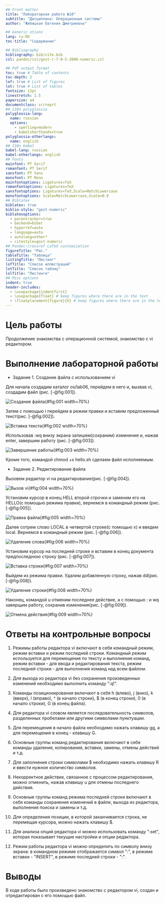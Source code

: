 ```yaml
---
## Front matter
title: "Лабораторная работа №10"
subtitle: "Дисциплина: Операционные системы"
author: "Жибицкая Евгения Дмитриевна"

## Generic otions
lang: ru-RU
toc-title: "Содержание"

## Bibliography
bibliography: bib/cite.bib
csl: pandoc/csl/gost-r-7-0-5-2008-numeric.csl

## Pdf output format
toc: true # Table of contents
toc-depth: 2
lof: true # List of figures
lot: true # List of tables
fontsize: 12pt
linestretch: 1.5
papersize: a4
documentclass: scrreprt
## I18n polyglossia
polyglossia-lang:
  name: russian
  options:
	- spelling=modern
	- babelshorthands=true
polyglossia-otherlangs:
  name: english
## I18n babel
babel-lang: russian
babel-otherlangs: english
## Fonts
mainfont: PT Serif
romanfont: PT Serif
sansfont: PT Sans
monofont: PT Mono
mainfontoptions: Ligatures=TeX
romanfontoptions: Ligatures=TeX
sansfontoptions: Ligatures=TeX,Scale=MatchLowercase
monofontoptions: Scale=MatchLowercase,Scale=0.9
## Biblatex
biblatex: true
biblio-style: "gost-numeric"
biblatexoptions:
  - parentracker=true
  - backend=biber
  - hyperref=auto
  - language=auto
  - autolang=other*
  - citestyle=gost-numeric
## Pandoc-crossref LaTeX customization
figureTitle: "Рис."
tableTitle: "Таблица"
listingTitle: "Листинг"
lofTitle: "Список иллюстраций"
lotTitle: "Список таблиц"
lolTitle: "Листинги"
## Misc options
indent: true
header-includes:
  - \usepackage{indentfirst}
  - \usepackage{float} # keep figures where there are in the text
  - \floatplacement{figure}{H} # keep figures where there are in the text
---
```


# Цель работы

Продолжение знакомства с операционной системой, знакомство с vi редактором.

# Выполнение лабораторной работы

* Задание 1. Создание  файла с использованием vi


Для начала создадим каталог os/lab06, перейдем в него и, вызвав vi, создадим файл (рис. [-@fig:001]).

![Создание файла](image/1.png){#fig:001 width=70%}



Затем с помощью i перейдем в режим правки и вставим предложенный текст(рис. [-@fig:002]).

![Вставка текста](image/2.png){#fig:002 width=70%}



Использовав :wq внизу экрана запишем(сохраним) изменения и, нажав enter, завершим работу (рис. [-@fig:003]).

![Завершение работы](image/3.png){#fig:003 width=70%}



Кроме того, командой chmod +x hello.sh сделаем файл исполняемым.


* Задание 2. Редактирование файла

Вызовем редактор vi на редактирование(рис. [-@fig:004]).

![Вызов vi](image/4.png){#fig:004 width=70%}



Установим курсор в конец HELL второй строчки и заменим его на HELLO(c помощью режима правки), вернемся в командный режим (рис. [-@fig:005]).

![Правка файла](image/5.png){#fig:005 width=70%}



Далее сотрем слово LOCAL в четвертой строке(с помощью х) и введем local. Вернемся в командный режим (рис. [-@fig:006]).

![Удаление слова](image/6.png){#fig:006 width=70%}



Установим курсор на последней строке и вставим в конец документа предпоследнюю строку (рис. [-@fig:007]).

![Вставка строки](image/7.png){#fig:007 width=70%}



Выйдем из режима правки. Удалим добавленную строку, нажав dd(рис. [-@fig:008]).

![Удаление строки](image/8.png){#fig:008 width=70%}



Наконец, командой u отменим последнее действие, а с помощью : и wq заверщим работу, сохранив изменения(рис. [-@fig:009]).

![Отмена действия](image/9.png){#fig:009 width=70%}



# Ответы на контрольные вопросы

1. Режимы работы редактора vi включают в себя командный режим, режим вставки и режим последней строки. Командный режим используется для перемещения по тексту и выполнения команд, режим вставки - для ввода и редактирования текста, режим последней строки - для выполнения команд над всем файлом.

2. Для выхода из редактора vi без сохранения произведенных изменений необходимо выполнить команду ":q!".

3. Команды позиционирования включают в себя h (влево), j (вниз), k (вверх), l (вправо), ^ (в начало строки), $ (в конец строки), 0 (в начало строки), G (в конец файла).

4. Для редактора vi словом является последовательность символов, разделенных пробелами или другими символами пунктуации.

5. Для перемещения в начало файла необходимо нажать клавишу gg, а для перемещения в конец - клавишу G.

6. Основные группы команд редактирования включают в себя команды удаления, копирования, вставки, замены, отмены действий и т.д.

7. Для заполнения строки символами $ необходимо нажать клавишу R и ввести нужное количество символов.

8. Некорректное действие, связанное с процессом редактирования, можно отменить, нажав клавишу u для отмены последнего действия.

9. Основные группы команд режима последней строки включают в себя команды сохранения изменений в файле, выхода из редактора, выполнения поиска и замены и т.д.

10. Для определения позиции, в которой заканчивается строка, не перемещая курсора, можно нажать клавишу $.

11. Для анализа опций редактора vi можно использовать команду ":set", которая показывает текущие настройки и опции редактора.

12. Режим работы редактора vi можно определить по символу внизу экрана: в командном режиме отображается символ ":", в режиме вставки - "INSERT", в режиме последней строки - ":".


# Выводы

В ходе работы было произведено знакомство с редактором vi, создан и отредактирован с его помощью файл.



